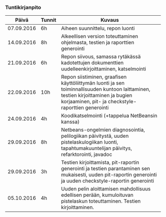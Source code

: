 ### Tuntikirjanpito
Päivä | Tunnit | Kuvaus
--------------- | ----- | ------
07.09.2016 | 6h | Aiheen suunnittelu, repon luonti
14.09.2016 | 8h | Alkeellisen version toteuttaminen ohjelmasta, testien ja raporttien generointi
21.09.2016 | 6h | Repon siivous, samassa rytäkässä  kadotettujen dokumenttien uudelleenkirjoittaminen, katselmointi
22.09.2016 | 10h | Repon siistiminen, graafisen käyttöliittymän luonti ja sen toiminnallisuuden kuntoon laittaminen, testien kirjoittaminen ja bugien korjaaminen, pit- ja checkstyle-raporttien generointi
24.09.2016 | 4h | Koodikatselmointi (+tappelua NetBeansin kanssa)
29.09.2016 | 8h | Netbeans-ongelmien diagnosointia, pelilogiikan päivitystä, uuden pistelaskulogiikan luonti, tapahtumakuuntelijan päivitys, refarktorointi, javadoc
29.09.2016 | 3h | Testien kirjoittamista, pit-raportin generointi ja testien parantaminen sen mukaisesti, uuden pit-raportin generointi ja uuden checkstyle-raportin generointi
05.10.2016 | 4h | Uuden pelin aloittamisen mahdollisuus edellisen perään, kumuloituvan pistelaskun toteuttaminen. Testien kirjoittaminen.

